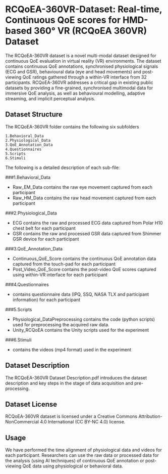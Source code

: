 # **RCQoEA-360VR-Dataset: Real-time, Continuous QoE scores for HMD-based 360° VR (RCQoEA 360VR) Dataset**

The RCQoEA-360VR dataset is a novel multi-modal dataset designed for continuous QoE evaluation in virtual reality (VR) environments. The dataset contains continuous QoE annotations, synchronised physiological signals (ECG and GSR), behavioural data (eye and head movements) and post-viewing QoE ratings gathered through a within-VR interface from 32 participants. RCQoEA-360VR addresses a critical gap in existing public datasets by providing a fine-grained, synchronised multimodal data for immersive QoE analysis, as well as behavioural modelling, adaptive streaming, and implicit perceptual analysis.

## **Dataset Structure**

The RCQoEA-360VR folder contains the following six subfolders

    1.Behavioral_Data
    2.Physiological_Data
    3.QoE_Annotation_Data
    4.Questionnaires
    5.Scripts
    6.Stimuli

The following is a detailed description of each sub-file:

###1.Behavioral_Data

- Raw_EM_Data
	contains the raw eye movement captured from each participant
- Raw_HM_Data
	contains the raw head movement captured from each participant

###2.Physiological_Data

- ECG
	contains the raw and processed ECG data captured from Polar H10 chest belt for each participant
- GSR
	contains the raw and processed GSR data captured from Shimmer GSR device for each participant

###3.QoE_Annotation_Data

- Continuous_QoE_Score
	contains the continuous QoE annotation data captured from the touch-pad for each participant
- Post_Video_QoE_Score
	contains the post-video QoE scores captured using within-VR interface for each participant

###4.Questionnaires

- contains questionnaire data (IPQ, SSQ, NASA TLX and participant information) for each participant

###5.Scripts

- Physiological_DataPreprocessing
	contains the code (python scripts) used for preprocessing the acquired raw data.
- Unity_RCQoEA
	contains the Unity scripts used for the experiment

###6.Stimuli

- contains the videos (mp4 format) used in the experiment


## **Dataset Description**

The RCQoEA-360VR Dataset Description.pdf introduces the dataset description and key steps in the stage of data acquisition and pre-processing.

## **Dataset License**

RCQoEA-360VR dataset is licensed under a Creative Commons Attribution-NonCommercial 4.0 International (CC BY-NC 4.0) license.

## **Usage**

We have performed the time alignment of physiological data and videos for each participant. Researchers can use the raw data or processed data for the analysis (using AI techniques) of continuous QoE annotation or post-viewing QoE data using physiological or behavioral data.